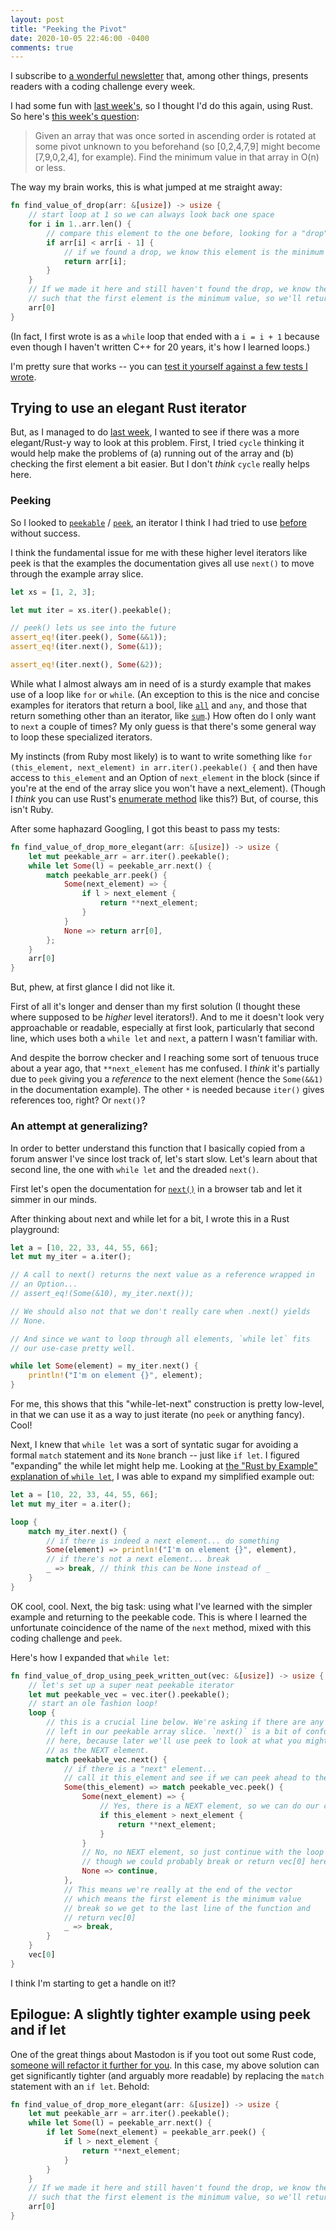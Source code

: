 ```yaml
---
layout: post
title: "Peeking the Pivot"
date: 2020-10-05 22:46:00 -0400
comments: true
---
```


I subscribe to [a wonderful newsletter](https://cassidoo.co/newsletter/) that, among other things, presents readers with a coding challenge every week. 

I had some fun with [last week's](https://sts10.github.io/2020/09/28/rust-map-fold.html), so I thought I'd do this again, using Rust. So here's [this week's question](https://buttondown.email/cassidoo/archive/e203192d-4aa9-48c3-a715-78fb26fe503f):

> Given an array that was once sorted in ascending order is rotated at some pivot unknown to you beforehand (so [0,2,4,7,9] might become [7,9,0,2,4], for example). Find the minimum value in that array in O(n) or less.

The way my brain works, this is what jumped at me straight away:

```rust
fn find_value_of_drop(arr: &[usize]) -> usize {
    // start loop at 1 so we can always look back one space
    for i in 1..arr.len() {
        // compare this element to the one before, looking for a "drop" in value
        if arr[i] < arr[i - 1] {
            // if we found a drop, we know this element is the minimum value
            return arr[i];
        }
    }
    // If we made it here and still haven't found the drop, we know the array is 
    // such that the first element is the minimum value, so we'll return that
    arr[0]
}
```

(In fact, I first wrote is as a `while` loop that ended with a `i = i + 1` because even though I haven't written C++ for 20 years, it's how I learned loops.)

I'm pretty sure that works -- you can [test it yourself against a few tests I wrote](https://play.rust-lang.org/?version=stable&mode=debug&edition=2018&gist=8b718344d9c6379efe6c3d8dfa805443). 

## Trying to use an elegant Rust iterator 

But, as I managed to do [last week](https://sts10.github.io/2020/09/28/rust-map-fold.html), I wanted to see if there was a more elegant/Rust-y way to look at this problem. First, I tried `cycle` thinking it would help make the problems of (a) running out of the array and (b) checking the first element a bit easier. But I don't _think_ `cycle` really helps here. 

### Peeking

So I looked to [`peekable`](https://doc.rust-lang.org/std/iter/trait.Iterator.html#method.peekable) / [`peek`](https://doc.rust-lang.org/std/iter/struct.Peekable.html#method.peek), an iterator I think I had tried to use [before](https://sts10.github.io/2018/12/07/optimizing-rust-advent-of-code-day-5.html) without success.

I think the fundamental issue for me with these higher level iterators like peek is that the examples the documentation gives all use `next()` to move through the example array slice. 

```rust
let xs = [1, 2, 3];

let mut iter = xs.iter().peekable();

// peek() lets us see into the future
assert_eq!(iter.peek(), Some(&&1));
assert_eq!(iter.next(), Some(&1));

assert_eq!(iter.next(), Some(&2));
```

While what I almost always am in need of is a sturdy example that makes use of a loop like `for` or `while`. (An exception to this is the nice and concise examples for iterators that return a bool, like [`all`](https://doc.rust-lang.org/std/iter/trait.Iterator.html#method.all)  and `any`, and those that return something other than an iterator, like [`sum`](https://doc.rust-lang.org/std/iter/trait.Iterator.html#method.sum).) How often do I only want to `next` a couple of times? My only guess is that there's some general way to loop these specialized iterators.

My instincts (from Ruby most likely) is to want to write something like `for (this_element, next_element) in arr.iter().peekable() {` and then have access to `this_element` and an Option of `next_element` in the block (since if you're at the end of the array slice you won't have a next_element). (Though I _think_ you can use Rust's [enumerate method](https://doc.rust-lang.org/std/iter/trait.Iterator.html#method.enumerate) like this?) But, of course, this isn't Ruby. 

After some haphazard Googling, I got this beast to pass my tests:

```rust
fn find_value_of_drop_more_elegant(arr: &[usize]) -> usize {
    let mut peekable_arr = arr.iter().peekable();
    while let Some(l) = peekable_arr.next() {
        match peekable_arr.peek() {
            Some(next_element) => {
                if l > next_element {
                    return **next_element;
                }
            }
            None => return arr[0],
        };
    }
    arr[0]
}
```

But, phew, at first glance I did not like it.

First of all it's longer and denser than my first solution (I thought these where supposed to be _higher_ level iterators!). And to me it doesn't look very approachable or readable, especially at first look, particularly that second line, which uses both a `while let` and `next`, a pattern I wasn't familiar with.

And despite the borrow checker and I reaching some sort of tenuous truce about a year ago, that `**next_element` has me confused. I _think_ it's partially due to `peek` giving you a _reference_ to the next element (hence the `Some(&&1)` in the documentation example). The other `*` is needed because `iter()` gives references too, right? Or `next()`?  

### An attempt at generalizing?

In order to better understand this function that I basically copied from a forum answer I've since lost track of, let's start slow. Let's learn about that second line, the one with `while let` and the dreaded `next()`.

First let's open the documentation for [`next()`](https://doc.rust-lang.org/std/iter/trait.Iterator.html#tymethod.next) in a browser tab and let it simmer in our minds.

After thinking about next and while let for a bit, I wrote this in a Rust playground:

```rust
let a = [10, 22, 33, 44, 55, 66];
let mut my_iter = a.iter();

// A call to next() returns the next value as a reference wrapped in
// an Option...
// assert_eq!(Some(&10), my_iter.next());

// We should also not that we don't really care when .next() yields 
// None.

// And since we want to loop through all elements, `while let` fits
// our use-case pretty well.

while let Some(element) = my_iter.next() {
    println!("I'm on element {}", element);
}
```

For me, this shows that this "while-let-next" construction is pretty low-level, in that we can use it as a way to just iterate (no `peek` or anything fancy). Cool!

Next, I knew that `while let` was a sort of syntatic sugar for avoiding a formal `match` statement and its `None` branch -- just like `if let`. I figured "expanding" the while let might help me. Looking at [the "Rust by Example" explanation of `while let`](https://doc.rust-lang.org/rust-by-example/flow_control/while_let.html), I was able to expand my simplified example out:

```rust
let a = [10, 22, 33, 44, 55, 66];
let mut my_iter = a.iter();

loop {
    match my_iter.next() {
        // if there is indeed a next element... do something
        Some(element) => println!("I'm on element {}", element),
        // if there's not a next element... break
        _ => break, // think this can be None instead of _
    }
}
```

OK cool, cool. Next, the big task: using what I've learned with the simpler example and returning to the peekable code. This is where I learned the unfortunate coincidence of the name of the `next` method, mixed with this coding challenge and `peek`. 

Here's how I expanded that `while let`:

```rust
fn find_value_of_drop_using_peek_written_out(vec: &[usize]) -> usize {
    // let's set up a super neat peekable iterator
    let mut peekable_vec = vec.iter().peekable();
    // start an ole fashion loop!
    loop {
        // this is a crucial line below. We're asking if there are any elements 
        // left in our peekable array slice. `next()` is a bit of confusing term
        // here, because later we'll use peek to look at what you might think of 
        // as the NEXT element. 
        match peekable_vec.next() {
            // if there is a "next" element...
            // call it this_element and see if we can peek ahead to the NEXT element
            Some(this_element) => match peekable_vec.peek() {
                Some(next_element) => {
                    // Yes, there is a NEXT element, so we can do our comparison
                    if this_element > next_element {
                        return **next_element;
                    }
                }
                // No, no NEXT element, so just continue with the loop
                // though we could probably break or return vec[0] here...
                None => continue,
            },
            // This means we're really at the end of the vector
            // which means the first element is the minimum value
            // break so we get to the last line of the function and
            // return vec[0]
            _ => break,
        }
    }
    vec[0]
}
```

I think I'm starting to get a handle on it!? 

## Epilogue: A slightly tighter example using peek and if let

One of the great things about Mastodon is if you toot out some Rust code, [someone will refactor it further for you](https://social.libre.fi/objects/e3fb0226-8458-498d-857b-271bfe6611d6). In this case, my above solution can get significantly tighter (and arguably more readable) by replacing the `match` statement with an `if let`. Behold:

```rust
fn find_value_of_drop_more_elegant(arr: &[usize]) -> usize {
    let mut peekable_arr = arr.iter().peekable();
    while let Some(l) = peekable_arr.next() {
        if let Some(next_element) = peekable_arr.peek() {
            if l > next_element {
                return **next_element;
            }
        }
    }
    // If we made it here and still haven't found the drop, we know the array is 
    // such that the first element is the minimum value, so we'll return that
    arr[0]
}
```
